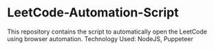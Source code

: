 # LeetCode-Automation-Script
This repository contains the script to automatically open the LeetCode using browser automation.
Technology Used: NodeJS, Puppeteer
